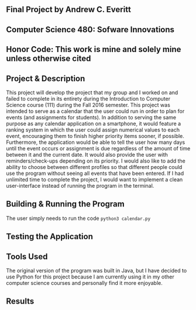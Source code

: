 ## Final Project by Andrew C. Everitt
## Computer Science 480: Sofware Innovations
## Honor Code: This work is mine and solely mine unless otherwise cited

## Project & Description
This project will develop the project that my group and I worked on and failed to complete in its entirety during the Introduction to Computer Science course (111) during the Fall 2016 semester. This project was intended to serve as a calendar that the user could run in order to plan for events (and assignments for students). In addition to serving the same purpose as any calendar application on a smartphone, it would feature a ranking system in which the user could assign numerical values to each event, encouraging them to finish higher priority items sooner, if possible. Furthermore, the application would be able to tell the user how many days until the event occurs or assignment is due regardless of the amount of time between it and the current date. It would also provide the user with reminders/check-ups depending on its priority. I would also like to add the ability to choose between different profiles so that different people could use the program without seeing all events that have been entered. If I had unlimited time to complete the project, I would want to implement a clean user-interface instead of running the program in the terminal.

## Building & Running the Program
The user simply needs to run the code `python3 calendar.py`

## Testing the Application

## Tools Used
The original version of the program was built in Java, but I have decided to use Python for this project because I am currently using it in my other computer science courses and personally find it more enjoyable.

## Results
